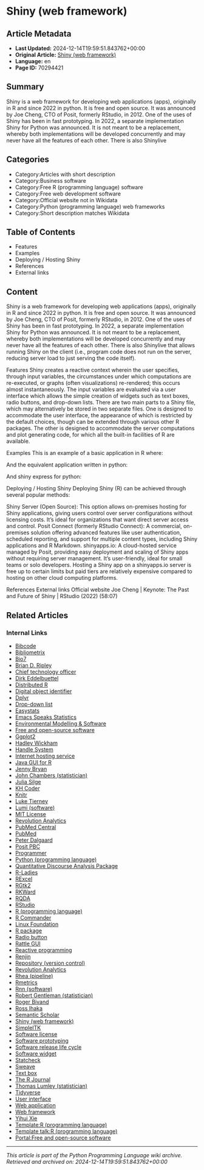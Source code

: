 # Shiny (web framework)

## Article Metadata

- **Last Updated:** 2024-12-14T19:59:51.843762+00:00
- **Original Article:** [Shiny (web framework)](https://en.wikipedia.org/wiki/Shiny_(web_framework))
- **Language:** en
- **Page ID:** 70294421

## Summary

Shiny is a web framework for developing web applications (apps), originally in R and since 2022 in python. It is free and open source. It was announced by Joe Cheng, CTO of Posit, formerly RStudio, in 2012. One of the uses of Shiny has been in fast prototyping.
In 2022, a separate implementation Shiny for Python was announced. It is not meant to be a replacement, whereby both implementations will be developed concurrently and may never have all the features of each other. There is also Shinylive

## Categories

- Category:Articles with short description
- Category:Business software
- Category:Free R (programming language) software
- Category:Free web development software
- Category:Official website not in Wikidata
- Category:Python (programming language) web frameworks
- Category:Short description matches Wikidata

## Table of Contents

- Features
- Examples
- Deploying / Hosting Shiny
- References
- External links

## Content

Shiny is a web framework for developing web applications (apps), originally in R and since 2022 in python. It is free and open source. It was announced by Joe Cheng, CTO of Posit, formerly RStudio, in 2012. One of the uses of Shiny has been in fast prototyping.
In 2022, a separate implementation Shiny for Python was announced. It is not meant to be a replacement, whereby both implementations will be developed concurrently and may never have all the features of each other. There is also Shinylive that allows running Shiny on the client (i.e., program code does not run on the server, reducing server load to just serving the code itself).

Features
Shiny creates a reactive context wherein the user specifies, through input variables, the circumstances under which computations are re-executed, or graphs (often visualizations) re-rendered; this occurs almost instantaneously. The input variables are evaluated via a user interface which allows the simple creation of widgets such as text boxes, radio buttons, and drop-down lists.
There are two main parts to a Shiny file, which may alternatively be stored in two separate files. One is designed to accommodate the user interface, the appearance of which is restricted by the default choices, though can be extended through various other R packages. The other is designed to accommodate the server computations and plot generating code, for which all the built-in facilities of R are available.

Examples
This is an example of a basic application in R where:

And the equivalent application written in python:

And shiny express for python:

Deploying / Hosting Shiny
Deploying Shiny (R) can be achieved through several popular methods:

Shiny Server (Open Source): This option allows on-premises hosting for Shiny applications, giving users control over server configurations without licensing costs. It’s ideal for organizations that want direct server access and control.
Posit Connect (formerly RStudio Connect): A commercial, on-premises solution offering advanced features like user authentication, scheduled reporting, and support for multiple content types, including Shiny applications and R Markdown.
shinyapps.io: A cloud-hosted service managed by Posit, providing easy deployment and scaling of Shiny apps without requiring server management. It’s user-friendly, ideal for small teams or solo developers. Hosting a Shiny app on a shinyapps.io server is free up to certain limits but paid tiers are relatively expensive compared to hosting on other cloud computing platforms.

References
External links
Official website
Joe Cheng | Keynote: The Past and Future of Shiny | RStudio (2022) (58:07)

## Related Articles

### Internal Links

- [Bibcode](https://en.wikipedia.org/wiki/Bibcode)
- [Bibliometrix](https://en.wikipedia.org/wiki/Bibliometrix)
- [Bio7](https://en.wikipedia.org/wiki/Bio7)
- [Brian D. Ripley](https://en.wikipedia.org/wiki/Brian_D._Ripley)
- [Chief technology officer](https://en.wikipedia.org/wiki/Chief_technology_officer)
- [Dirk Eddelbuettel](https://en.wikipedia.org/wiki/Dirk_Eddelbuettel)
- [Distributed R](https://en.wikipedia.org/wiki/Distributed_R)
- [Digital object identifier](https://en.wikipedia.org/wiki/Digital_object_identifier)
- [Dplyr](https://en.wikipedia.org/wiki/Dplyr)
- [Drop-down list](https://en.wikipedia.org/wiki/Drop-down_list)
- [Easystats](https://en.wikipedia.org/wiki/Easystats)
- [Emacs Speaks Statistics](https://en.wikipedia.org/wiki/Emacs_Speaks_Statistics)
- [Environmental Modelling & Software](https://en.wikipedia.org/wiki/Environmental_Modelling_%26_Software)
- [Free and open-source software](https://en.wikipedia.org/wiki/Free_and_open-source_software)
- [Ggplot2](https://en.wikipedia.org/wiki/Ggplot2)
- [Hadley Wickham](https://en.wikipedia.org/wiki/Hadley_Wickham)
- [Handle System](https://en.wikipedia.org/wiki/Handle_System)
- [Internet hosting service](https://en.wikipedia.org/wiki/Internet_hosting_service)
- [Java GUI for R](https://en.wikipedia.org/wiki/Java_GUI_for_R)
- [Jenny Bryan](https://en.wikipedia.org/wiki/Jenny_Bryan)
- [John Chambers (statistician)](https://en.wikipedia.org/wiki/John_Chambers_(statistician))
- [Julia Silge](https://en.wikipedia.org/wiki/Julia_Silge)
- [KH Coder](https://en.wikipedia.org/wiki/KH_Coder)
- [Knitr](https://en.wikipedia.org/wiki/Knitr)
- [Luke Tierney](https://en.wikipedia.org/wiki/Luke_Tierney)
- [Lumi (software)](https://en.wikipedia.org/wiki/Lumi_(software))
- [MIT License](https://en.wikipedia.org/wiki/MIT_License)
- [Revolution Analytics](https://en.wikipedia.org/wiki/Revolution_Analytics)
- [PubMed Central](https://en.wikipedia.org/wiki/PubMed_Central)
- [PubMed](https://en.wikipedia.org/wiki/PubMed)
- [Peter Dalgaard](https://en.wikipedia.org/wiki/Peter_Dalgaard)
- [Posit PBC](https://en.wikipedia.org/wiki/Posit_PBC)
- [Programmer](https://en.wikipedia.org/wiki/Programmer)
- [Python (programming language)](https://en.wikipedia.org/wiki/Python_(programming_language))
- [Quantitative Discourse Analysis Package](https://en.wikipedia.org/wiki/Quantitative_Discourse_Analysis_Package)
- [R-Ladies](https://en.wikipedia.org/wiki/R-Ladies)
- [RExcel](https://en.wikipedia.org/wiki/RExcel)
- [RGtk2](https://en.wikipedia.org/wiki/RGtk2)
- [RKWard](https://en.wikipedia.org/wiki/RKWard)
- [RQDA](https://en.wikipedia.org/wiki/RQDA)
- [RStudio](https://en.wikipedia.org/wiki/RStudio)
- [R (programming language)](https://en.wikipedia.org/wiki/R_(programming_language))
- [R Commander](https://en.wikipedia.org/wiki/R_Commander)
- [Linux Foundation](https://en.wikipedia.org/wiki/Linux_Foundation)
- [R package](https://en.wikipedia.org/wiki/R_package)
- [Radio button](https://en.wikipedia.org/wiki/Radio_button)
- [Rattle GUI](https://en.wikipedia.org/wiki/Rattle_GUI)
- [Reactive programming](https://en.wikipedia.org/wiki/Reactive_programming)
- [Renjin](https://en.wikipedia.org/wiki/Renjin)
- [Repository (version control)](https://en.wikipedia.org/wiki/Repository_(version_control))
- [Revolution Analytics](https://en.wikipedia.org/wiki/Revolution_Analytics)
- [Rhea (pipeline)](https://en.wikipedia.org/wiki/Rhea_(pipeline))
- [Rmetrics](https://en.wikipedia.org/wiki/Rmetrics)
- [Rnn (software)](https://en.wikipedia.org/wiki/Rnn_(software))
- [Robert Gentleman (statistician)](https://en.wikipedia.org/wiki/Robert_Gentleman_(statistician))
- [Roger Bivand](https://en.wikipedia.org/wiki/Roger_Bivand)
- [Ross Ihaka](https://en.wikipedia.org/wiki/Ross_Ihaka)
- [Semantic Scholar](https://en.wikipedia.org/wiki/Semantic_Scholar)
- [Shiny (web framework)](https://en.wikipedia.org/wiki/Shiny_(web_framework))
- [SimpleITK](https://en.wikipedia.org/wiki/SimpleITK)
- [Software license](https://en.wikipedia.org/wiki/Software_license)
- [Software prototyping](https://en.wikipedia.org/wiki/Software_prototyping)
- [Software release life cycle](https://en.wikipedia.org/wiki/Software_release_life_cycle)
- [Software widget](https://en.wikipedia.org/wiki/Software_widget)
- [Statcheck](https://en.wikipedia.org/wiki/Statcheck)
- [Sweave](https://en.wikipedia.org/wiki/Sweave)
- [Text box](https://en.wikipedia.org/wiki/Text_box)
- [The R Journal](https://en.wikipedia.org/wiki/The_R_Journal)
- [Thomas Lumley (statistician)](https://en.wikipedia.org/wiki/Thomas_Lumley_(statistician))
- [Tidyverse](https://en.wikipedia.org/wiki/Tidyverse)
- [User interface](https://en.wikipedia.org/wiki/User_interface)
- [Web application](https://en.wikipedia.org/wiki/Web_application)
- [Web framework](https://en.wikipedia.org/wiki/Web_framework)
- [Yihui Xie](https://en.wikipedia.org/wiki/Yihui_Xie)
- [Template:R (programming language)](https://en.wikipedia.org/wiki/Template:R_(programming_language))
- [Template talk:R (programming language)](https://en.wikipedia.org/wiki/Template_talk:R_(programming_language))
- [Portal:Free and open-source software](https://en.wikipedia.org/wiki/Portal:Free_and_open-source_software)

---
_This article is part of the Python Programming Language wiki archive._
_Retrieved and archived on: 2024-12-14T19:59:51.843762+00:00_